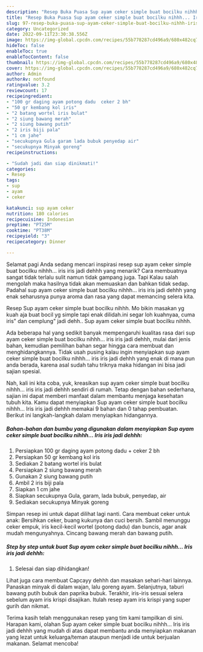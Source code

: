 ```yaml
---
description: "Resep Buka Puasa Sup ayam ceker simple buat bocilku nihhh... Iris iris jadi dehhh, Enak Banget"
title: "Resep Buka Puasa Sup ayam ceker simple buat bocilku nihhh... Iris iris jadi dehhh, Enak Banget"
slug: 97-resep-buka-puasa-sup-ayam-ceker-simple-buat-bocilku-nihhh-iris-iris-jadi-dehhh-enak-banget
category: Uncategorized
date: 2022-09-11T23:30:38.556Z
image: https://img-global.cpcdn.com/recipes/55b778287cd496a9/680x482cq70/sup-ayam-ceker-simple-buat-bocilku-nihhh-iris-iris-jadi-dehhh-foto-resep-utama.jpg
hideToc: false
enableToc: true
enableTocContent: false
thumbnail: https://img-global.cpcdn.com/recipes/55b778287cd496a9/680x482cq70/sup-ayam-ceker-simple-buat-bocilku-nihhh-iris-iris-jadi-dehhh-foto-resep-utama.jpg
cover: https://img-global.cpcdn.com/recipes/55b778287cd496a9/680x482cq70/sup-ayam-ceker-simple-buat-bocilku-nihhh-iris-iris-jadi-dehhh-foto-resep-utama.jpg
author: Admin
authorAv: notfound
ratingvalue: 3.2
reviewcount: 17
recipeingredient:
- "100 gr daging ayam potong dadu  ceker 2 bh"
- "50 gr kembang kol iris"
- "2 batang wortel iris bulat"
- "2 siung bawang merah"
- "2 siung bawang putih"
- "2 iris biji pala"
- "1 cm jahe"
- "secukupnya Gula garam lada bubuk penyedap air"
- "secukupnya Minyak goreng"
recipeinstructions:

- "Sudah jadi dan siap dinikmati!"
categories:
- Resep
tags:
- sup
- ayam
- ceker

katakunci: sup ayam ceker 
nutrition: 180 calories
recipecuisine: Indonesian
preptime: "PT25M"
cooktime: "PT38M"
recipeyield: "3"
recipecategory: Dinner

---
```



Selamat pagi Anda sedang mencari inspirasi resep sup ayam ceker simple buat bocilku nihhh... iris iris jadi dehhh yang menarik? Cara membuatnya sangat tidak terlalu sulit namun tidak gampang juga. Tapi Kalau salah mengolah maka hasilnya tidak akan memuaskan dan bahkan tidak sedap. Padahal sup ayam ceker simple buat bocilku nihhh... iris iris jadi dehhh yang enak seharusnya punya aroma dan rasa yang dapat memancing selera kita.


Resep Sup ayam ceker simple buat bocilku nihhh. Mo bikin masakan yg kuah aja buat bocil yg simple tapi enak dilidah.ini segar loh kuahnyaa, cuma iris&#34; dan cemplung&#34; jadi dehh.. Sup ayam ceker simple buat bocilku nihhh.

Ada beberapa hal yang sedikit banyak mempengaruhi kualitas rasa dari sup ayam ceker simple buat bocilku nihhh... iris iris jadi dehhh, mulai dari jenis bahan, kemudian pemilihan bahan segar hingga cara membuat dan menghidangkannya. Tidak usah pusing kalau ingin menyiapkan sup ayam ceker simple buat bocilku nihhh... iris iris jadi dehhh yang enak di mana pun anda berada, karena asal sudah tahu triknya maka hidangan ini bisa jadi sajian spesial.


Nah, kali ini kita coba, yuk, kreasikan sup ayam ceker simple buat bocilku nihhh... iris iris jadi dehhh sendiri di rumah. Tetap dengan bahan sederhana, sajian ini dapat memberi manfaat dalam membantu menjaga kesehatan tubuh kita. Kamu dapat menyiapkan Sup ayam ceker simple buat bocilku nihhh... Iris iris jadi dehhh memakai 9 bahan dan 0 tahap pembuatan. Berikut ini langkah-langkah dalam menyiapkan hidangannya.

<!--inarticleads1-->

##### Bahan-bahan dan bumbu yang digunakan dalam menyiapkan Sup ayam ceker simple buat bocilku nihhh... Iris iris jadi dehhh:

1. Persiapkan 100 gr daging ayam potong dadu + ceker 2 bh
1. Persiapkan 50 gr kembang kol iris
1. Sediakan 2 batang wortel iris bulat
1. Persiapkan 2 siung bawang merah
1. Gunakan 2 siung bawang putih
1. Ambil 2 iris biji pala
1. Siapkan 1 cm jahe
1. Siapkan secukupnya Gula, garam, lada bubuk, penyedap, air
1. Sediakan secukupnya Minyak goreng


Simpan resep ini untuk dapat dilihat lagi nanti. Cara membuat ceker untuk anak: Bersihkan ceker, buang kukunya dan cuci bersih. Sambil menunggu ceker empuk, iris kecil-kecil wortel (potong dadu) dan buncis, agar anak mudah mengunyahnya. Cincang bawang merah dan bawang putih. 

<!--inarticleads2-->

##### Step by step untuk buat Sup ayam ceker simple buat bocilku nihhh... Iris iris jadi dehhh:


1. Selesai dan siap dihidangkan!

Lihat juga cara membuat Capcayy dehhh dan masakan sehari-hari lainnya. Panaskan minyak di dalam wajan, lalu goreng ayam. Selanjutnya, taburi bawang putih bubuk dan paprika bubuk. Terakhir, iris-iris sesuai selera sebelum ayam iris krispi disajikan. Itulah resep ayam iris krispi yang super gurih dan nikmat. 

Terima kasih telah menggunakan resep yang tim kami tampilkan di sini. Harapan kami, olahan Sup ayam ceker simple buat bocilku nihhh... Iris iris jadi dehhh yang mudah di atas dapat membantu anda menyiapkan makanan yang lezat untuk keluarga/teman ataupun menjadi ide untuk berjualan makanan. Selamat mencoba!
